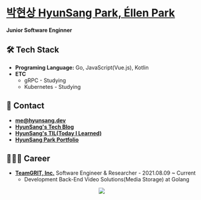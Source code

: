 # [박현상 HyunSang Park, Éllen Park](https://parkhyunsang.com/)
**Junior Software Enginner**

## 🛠 Tech Stack
- **Programing Language:** Go, JavaScript(Vue.js), Kotlin
- **ETC**
  - gRPC - Studying
  - Kubernetes - Studying

## 📇 Contact
- [**me@hyunsang.dev**](mailto:me@hyunsang.dev)
- [**HyunSang's Tech Blog**](https://hyunsang.dev)  
- [**HyunSang's TIL(Today I Learned)**](http://hyunsang.dev/TIL/)
- [**HyunSang Park Portfolio**](http://about.hyunsang.dev)

## 🧑🏻‍💻 Career
- [**TeamGRIT, Inc.**](https://www.teamgrit.kr/) Software Engineer & Researcher - 2021.08.09 ~ Current
  - Development Back-End Video Solutions(Media Storage) at Golang

<div align="center">
  
  <img src="https://ghchart.rshah.org/dev-hyunsang" />  
  
</div>  
